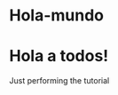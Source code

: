# Hola-mundo
<!DOCTYPE html>
<html>
  <head>
    <title> Hola mundo </title>
  </head>
  
  <body>
  <h1> Hola a todos!</h1>
    <p>
      Just performing the tutorial
    </p>
  </body>
</html>

